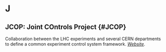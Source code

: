 # J

## JCOP: Joint COntrols Project {#JCOP}

Collaboration between the LHC experiments and several CERN departments to define a common experiment control system framework.
[_Website_](jcop.web.cern.ch/).

